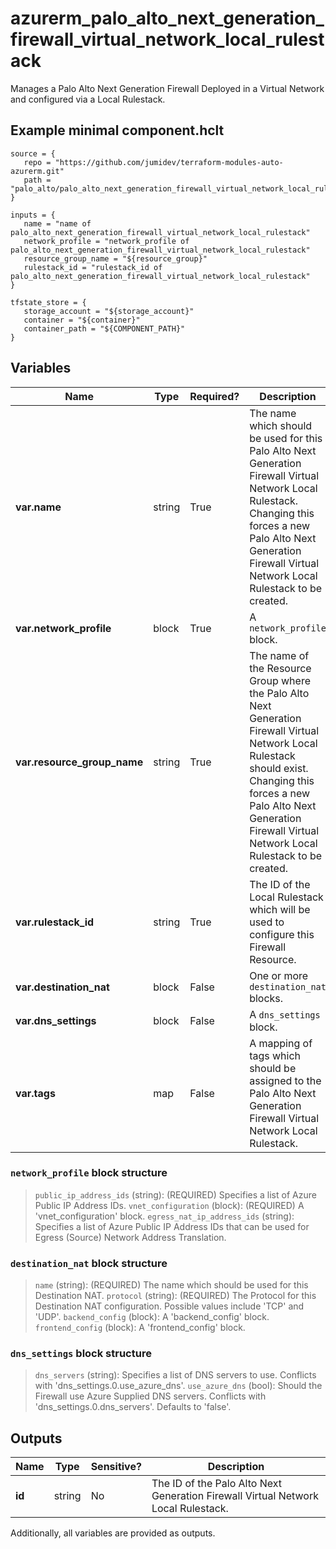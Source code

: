 # azurerm_palo_alto_next_generation_firewall_virtual_network_local_rulestack

Manages a Palo Alto Next Generation Firewall Deployed in a Virtual Network and configured via a Local Rulestack.

## Example minimal component.hclt

```hcl
source = {
   repo = "https://github.com/jumidev/terraform-modules-auto-azurerm.git" 
   path = "palo_alto/palo_alto_next_generation_firewall_virtual_network_local_rulestack" 
}

inputs = {
   name = "name of palo_alto_next_generation_firewall_virtual_network_local_rulestack" 
   network_profile = "network_profile of palo_alto_next_generation_firewall_virtual_network_local_rulestack" 
   resource_group_name = "${resource_group}" 
   rulestack_id = "rulestack_id of palo_alto_next_generation_firewall_virtual_network_local_rulestack" 
}

tfstate_store = {
   storage_account = "${storage_account}" 
   container = "${container}" 
   container_path = "${COMPONENT_PATH}" 
}

```

## Variables

| Name | Type | Required? |  Description |
| ---- | ---- | --------- |  ----------- |
| **var.name** | string | True | The name which should be used for this Palo Alto Next Generation Firewall Virtual Network Local Rulestack. Changing this forces a new Palo Alto Next Generation Firewall Virtual Network Local Rulestack to be created. | 
| **var.network_profile** | block | True | A `network_profile` block. | 
| **var.resource_group_name** | string | True | The name of the Resource Group where the Palo Alto Next Generation Firewall Virtual Network Local Rulestack should exist. Changing this forces a new Palo Alto Next Generation Firewall Virtual Network Local Rulestack to be created. | 
| **var.rulestack_id** | string | True | The ID of the Local Rulestack which will be used to configure this Firewall Resource. | 
| **var.destination_nat** | block | False | One or more `destination_nat` blocks. | 
| **var.dns_settings** | block | False | A `dns_settings` block. | 
| **var.tags** | map | False | A mapping of tags which should be assigned to the Palo Alto Next Generation Firewall Virtual Network Local Rulestack. | 

### `network_profile` block structure

>`public_ip_address_ids` (string): (REQUIRED) Specifies a list of Azure Public IP Address IDs.
>`vnet_configuration` (block): (REQUIRED) A 'vnet_configuration' block.
>`egress_nat_ip_address_ids` (string): Specifies a list of Azure Public IP Address IDs that can be used for Egress (Source) Network Address Translation.

### `destination_nat` block structure

>`name` (string): (REQUIRED) The name which should be used for this Destination NAT.
>`protocol` (string): (REQUIRED) The Protocol for this Destination NAT configuration. Possible values include 'TCP' and 'UDP'.
>`backend_config` (block): A 'backend_config' block.
>`frontend_config` (block): A 'frontend_config' block.

### `dns_settings` block structure

>`dns_servers` (string): Specifies a list of DNS servers to use. Conflicts with 'dns_settings.0.use_azure_dns'.
>`use_azure_dns` (bool): Should the Firewall use Azure Supplied DNS servers. Conflicts with 'dns_settings.0.dns_servers'. Defaults to 'false'.



## Outputs

| Name | Type | Sensitive? | Description |
| ---- | ---- | --------- | --------- |
| **id** | string | No  | The ID of the Palo Alto Next Generation Firewall Virtual Network Local Rulestack. | 

Additionally, all variables are provided as outputs.
